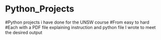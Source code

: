 # Python_Projects
#Python projects i have done for the UNSW course
#From easy to hard
#Each with a PDF file explaining instruction and python file I wrote to meet the desired output
